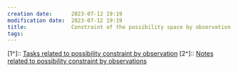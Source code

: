 ```yaml
---
creation date:		2023-07-12 19:19
modification date:	2023-07-12 19:19
title: 				Constraint of the possibility space by observation
tags:
---
```


[1^]:: [Tasks related to possibility constraint by observation](Tasks%20related%20to%20possibility%20constraint%20by%20observation.md)
[2^]:: [Notes related to possibility constraint by observations](Notes%20related%20to%20possibility%20constraint%20by%20observations.md)
